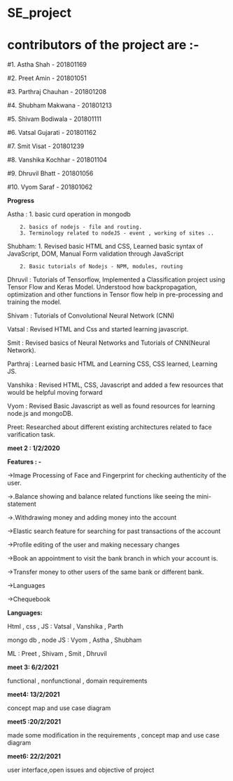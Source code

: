 # SE_project

# contributors of the project are :- 

#1. Astha Shah - 201801169

#2. Preet Amin - 201801051

#3. Parthraj Chauhan - 201801208

#4. Shubham Makwana - 201801213

#5. Shivam Bodiwala - 201801111

#6. Vatsal Gujarati - 201801162

#7. Smit Visat - 201801239

#8. Vanshika Kochhar - 201801104

#9. Dhruvil Bhatt - 201801056

#10. Vyom Saraf - 201801062


**Progress** 

 Astha : 1. basic curd operation in mongodb
 
        2. basics of nodejs - file and routing.
        3. Terminology related to nodeJS - event , working of sites ..
 
 Shubham: 1. Revised basic HTML and CSS, Learned basic syntax of JavaScript, DOM, Manual Form validation through JavaScript
        
        2. Basic tutorials of Nodejs - NPM, modules, routing
 
 Dhruvil : Tutorials of Tensorflow, Implemented a Classification project using Tensor Flow and Keras Model. Understood how backpropagation, optimization and other functions in Tensor flow help in pre-processing and training the model. 
 
 Shivam : Tutorials of Convolutional Neural Network (CNN)
 
 Vatsal : Revised HTML and Css and started learning javascript.
 
 Smit : Revised basics of Neural Networks and Tutorials of CNN(Neural Network).
 
 Parthraj : Learned basic HTML and Learning CSS, CSS learned, Learning JS.
 
 Vanshika : Revised HTML, CSS, Javascript and added a few resources that would be helpful moving forward
 
 Vyom : Revised Basic Javascript as well as found resources for learning node.js and mongoDB.
 
 Preet: Researched about different existing architectures related to face varification task.
 
 

**meet 2 : 1/2/2020**

**Features : -**

->Image Processing of Face and Fingerprint for checking authenticity of the user.

->.Balance showing and balance related functions like seeing the mini-statement

->.Withdrawing money and adding money into the account

->Elastic search feature for searching for past transactions of the account

->Profile editing of the user and making necessary changes

->Book an appointment to visit the bank branch in which your account is.

->Transfer money to other users of the same bank or different bank.

->Languages

->Chequebook 

**Languages:**

Html , css , JS : Vatsal , Vanshika , Parth 

mongo db , node JS : Vyom  , Astha , Shubham

ML : Preet , Shivam , Smit , Dhruvil

**meet 3: 6/2/2021**

functional , nonfunctional , domain requirements

**meet4: 13/2/2021**

concept map and use case diagram

**meet5 :20/2/2021**

made some modification in the requirements , concept map and use case diagram

**meet6: 22/2/2021**

user interface,open issues and objective of project
